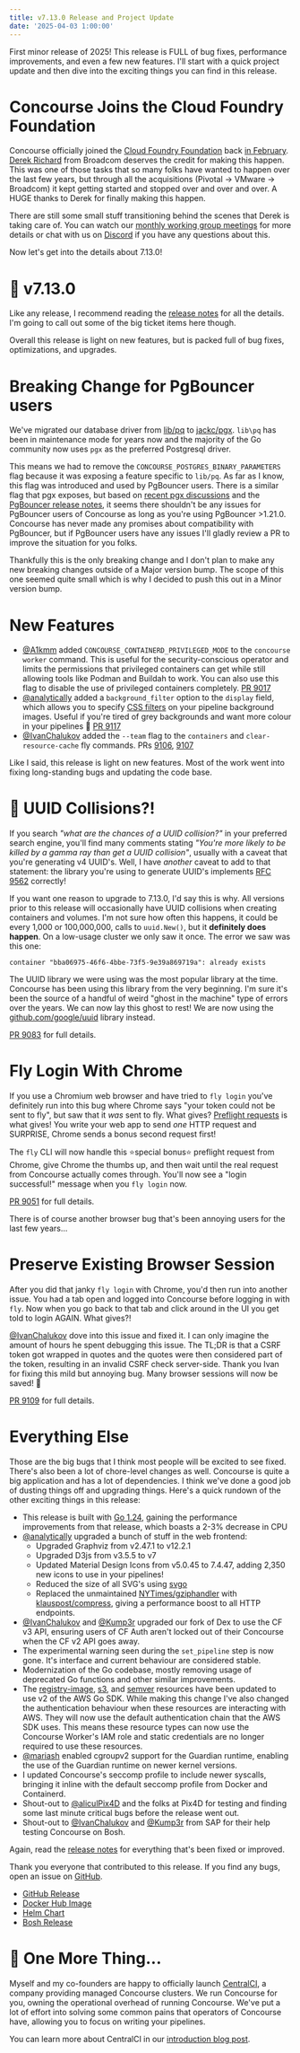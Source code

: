 ```yaml
---
title: v7.13.0 Release and Project Update
date: '2025-04-03 1:00:00'
---
```


First minor release of 2025! This release is FULL of bug fixes, performance improvements, and even a few new features. I'll start with a quick project update and then dive into the exciting things you can find in this release.

<!--more-->

# Concourse Joins the Cloud Foundry Foundation

Concourse officially joined the [Cloud Foundry Foundation](https://www.cloudfoundry.org/) back [in February](https://github.com/cloudfoundry/community/pull/1047). [Derek Richard](https://github.com/drich10) from Broadcom deserves the credit for making this happen. This was one of those tasks that so many folks have wanted to happen over the last few years, but through all the acquisitions (Pivotal -> VMware -> Broadcom) it kept getting started and stopped over and over and over. A HUGE thanks to Derek for finally making this happen.

There are still some small stuff transitioning behind the scenes that Derek is taking care of. You can watch our [monthly working group meetings](https://www.youtube.com/watch?v=x2v9xFGH2Rg&list=PLhuMOCWn4P9ji8ZCY2a-FvMeT7S74-Hhm) for more details or chat with us on [Discord](https://discord.gg/MeRxXKW) if you have any questions about this.

Now let's get into the details about 7.13.0!

# 🎉 v7.13.0

Like any release, I recommend reading the [release notes](https://github.com/concourse/concourse/releases/tag/v7.13.0) for all the details. I'm going to call out some of the big ticket items here though.

Overall this release is light on new features, but is packed full of bug fixes, optimizations, and upgrades.

# Breaking Change for PgBouncer users

We've migrated our database driver from [lib/pq](https://github.com/lib/pq) to [jackc/pgx](https://github.com/jackc/pgx). `lib\pq` has been in maintenance mode for years now and the majority of the Go community now uses `pgx` as the preferred Postgresql driver.

This means we had to remove the `CONCOURSE_POSTGRES_BINARY_PARAMETERS` flag because it was exposing a feature specific to `lib/pq`. As far as I know, this flag was introduced and used by PgBouncer users. There is a similar flag that pgx exposes, but based on [recent pgx discussions](https://github.com/jackc/pgx/discussions/1784) and the [PgBouncer release notes](https://www.pgbouncer.org/2025/01/pgbouncer-1.24.0), it seems there shouldn't be any issues for PgBouncer users of Concourse as long as you're using PgBouncer >1.21.0. Concourse has never made any promises about compatibility with PgBouncer, but if PgBouncer users have any issues I'll gladly review a PR to improve the situation for you folks.

Thankfully this is the only breaking change and I don't plan to make any new breaking changes outside of a Major version bump. The scope of this one seemed quite small which is why I decided to push this out in a Minor version bump.

# New Features

* [@A1kmm](https://github.com/A1kmm) added `CONCOURSE_CONTAINERD_PRIVILEGED_MODE` to the `concourse worker` command. This is useful for the security-conscious operator and limits the permissions that privileged containers can get while still allowing tools like Podman and Buildah to work. You can also use this flag to disable the use of privileged containers completely. [PR 9017](https://github.com/concourse/concourse/pull/9017)
* [@analytically](https://github.com/analytically) added a `background_filter` option to the `display` field, which allows you to specify [CSS filters](https://developer.mozilla.org/en-US/docs/Web/CSS/filter) on your pipeline background images. Useful if you're tired of grey backgrounds and want more colour in your pipelines 🌈 [PR 9117](https://github.com/concourse/concourse/pull/9117)
* [@IvanChalukov](https://github.com/IvanChalukov) added the `--team` flag to the `containers` and `clear-resource-cache` fly commands. PRs [9106](https://github.com/concourse/concourse/pull/9106), [9107](https://github.com/concourse/concourse/pull/9107)

Like I said, this release is light on new features. Most of the work went into fixing long-standing bugs and updating the code base.

# 💫 UUID Collisions?!

If you search _"what are the chances of a UUID collision?"_ in your preferred search engine, you'll find many comments stating _"You're more likely to be killed by a gamma ray than get a UUID collision"_, usually with a caveat that you're generating v4 UUID's. Well, I have _another_ caveat to add to that statement: the library you're using to generate UUID's implements [RFC 9562](https://datatracker.ietf.org/doc/html/rfc9562) correctly!

If you want one reason to upgrade to 7.13.0, I'd say this is why. All versions prior to this release will occasionally have UUID collisions when creating containers and volumes. I'm not sure how often this happens, it could be every 1,000 or 100,000,000, calls to `uuid.New()`, but it **definitely does happen**. On a low-usage cluster we only saw it once. The error we saw was this one:

```
container "bba06975-46f6-4bbe-73f5-9e39a869719a": already exists
```

The UUID library we were using was the most popular library at the time. Concourse has been using this library from the very beginning. I'm sure it's been the source of a handful of weird "ghost in the machine" type of errors over the years. We can now lay this ghost to rest! We are now using the [github.com/google/uuid](https://github.com/google/uuid) library instead.

[PR 9083](https://github.com/concourse/concourse/pull/9083) for full details.

# Fly Login With Chrome

If you use a Chromium web browser and have tried to `fly login` you've definitely run into this bug where Chrome says "your token could not be sent to fly", but saw that it _was_ sent to fly. What gives? [Preflight requests](https://developer.chrome.com/blog/private-network-access-preflight/) is what gives! You write your web app to send _one_ HTTP request and SURPRISE, Chrome sends a bonus second request first!

The `fly` CLI will now handle this ⭐special bonus⭐ preflight request from Chrome, give Chrome the thumbs up, and then wait until the real request from Concourse actually comes through. You'll now see a "login successful!" message when you `fly login` now.

[PR 9051](https://github.com/concourse/concourse/pull/9051) for full details.

There is of course another browser bug that's been annoying users for the last few years...

# Preserve Existing Browser Session

After you did that janky `fly login` with Chrome, you'd then run into another issue. You had a tab open and logged into Concourse before logging in with `fly`. Now when you go back to that tab and click around in the UI you get told to login AGAIN. What gives?!

[@IvanChalukov](https://github.com/IvanChalukov) dove into this issue and fixed it. I can only imagine the amount of hours he spent debugging this issue. The TL;DR is that a CSRF token got wrapped in quotes and the quotes were then considered part of the token, resulting in an invalid CSRF check server-side. Thank you Ivan for fixing this mild but annoying bug. Many browser sessions will now be saved! 🙏

[PR 9109](https://github.com/concourse/concourse/pull/9109) for full details.

# Everything Else

Those are the big bugs that I think most people will be excited to see fixed. There's also been a lot of chore-level changes as well. Concourse is quite a big application and has a lot of dependencies. I think we've done a good job of dusting things off and upgrading things. Here's a quick rundown of the other exciting things in this release:

* This release is built with [Go 1.24](https://go.dev/blog/go1.24), gaining the performance improvements from that release, which boasts a 2-3% decrease in CPU
* [@analytically](https://github.com/analytically) upgraded a bunch of stuff in the web frontend:
    * Upgraded Graphviz from v2.47.1 to v12.2.1
    * Upgraded D3js from v3.5.5 to v7
    * Updated Material Design Icons from v5.0.45 to 7.4.47, adding 2,350 new icons to use in your pipelines!
    * Reduced the size of all SVG's using [svgo](https://svgo.dev/)
    * Replaced the unmaintained [NYTimes/gziphandler](https://github.com/NYTimes/gziphandler) with [klauspost/compress](https://github.com/klauspost/compress/), giving a performance boost to all HTTP endpoints.
* [@IvanChalukov](https://github.com/IvanChalukov) and [@Kump3r](https://github.com/Kump3r) upgraded our fork of Dex to use the CF v3 API, ensuring users of CF Auth aren't locked out of their Concourse when the CF v2 API goes away.
* The experimental warning seen during the `set_pipeline` step is now gone. It's interface and current behaviour are considered stable.
* Modernization of the Go codebase, mostly removing usage of deprecated Go functions and other similar improvements.
* The [registry-image](https://github.com/concourse/registry-image-resource), [s3](https://github.com/concourse/s3-resource), and [semver](https://github.com/concourse/semver-resource) resources have been updated to use v2 of the AWS Go SDK. While making this change I've also changed the authentication behaviour when these resources are interacting with AWS. They will now use the default authentication chain that the AWS SDK uses. This means these resource types can now use the Concourse Worker's IAM role and static credentials are no longer required to use these resources.
* [@mariash](https://github.com/mariash) enabled cgroupv2 support for the Guardian runtime, enabling the use of the Guardian runtime on newer kernel versions.
* I updated Concourse's seccomp profile to include newer syscalls, bringing it inline with the default seccomp profile from Docker and Containerd.
* Shout-out to [@aliculPix4D](https://github.com/aliculPix4D) and the folks at Pix4D for testing and finding some last minute critical bugs before the release went out.
* Shout-out to [@IvanChalukov](https://github.com/IvanChalukov) and [@Kump3r](https://github.com/Kump3r) from SAP for their help testing Concourse on Bosh.


Again, read the [release notes](https://github.com/concourse/concourse/releases/tag/v7.13.0) for everything that's been fixed or improved.

Thank you everyone that contributed to this release. If you find any bugs, open an issue on [GitHub](https://github.com/concourse/concourse/).

* [GitHub Release](https://github.com/concourse/concourse/releases/tag/v7.13.0)
* [Docker Hub Image](https://hub.docker.com/r/concourse/concourse)
* [Helm Chart](https://artifacthub.io/packages/helm/concourse/concourse)
* [Bosh Release](https://bosh.io/releases/github.com/concourse/concourse-bosh-release?all=1)

# 🍎 One More Thing...

Myself and my co-founders are happy to officially launch [CentralCI](https://centralci.com/), a company providing managed Concourse clusters. We run Concourse for you, owning the operational overhead of running Concourse. We've put a lot of effort into solving some common pains that operators of Concourse have, allowing you to focus on writing your pipelines.

You can learn more about CentralCI in our [introduction blog post](https://centralci.com/blog/posts/introducing_centralci).
